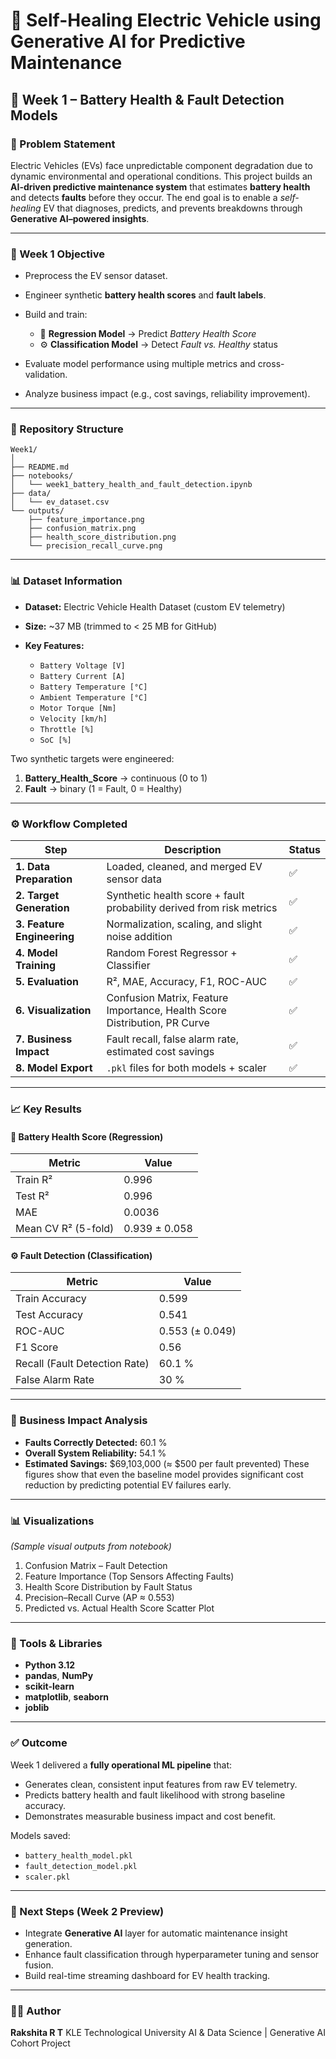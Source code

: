 # 🔋 Self-Healing Electric Vehicle using Generative AI for Predictive Maintenance

## 📅 Week 1 – Battery Health & Fault Detection Models

### 🧠 Problem Statement

Electric Vehicles (EVs) face unpredictable component degradation due to dynamic environmental and operational conditions.
This project builds an **AI-driven predictive maintenance system** that estimates **battery health** and detects **faults** before they occur.
The end goal is to enable a *self-healing* EV that diagnoses, predicts, and prevents breakdowns through **Generative AI–powered insights**.

---

### 🎯 Week 1 Objective

* Preprocess the EV sensor dataset.
* Engineer synthetic **battery health scores** and **fault labels**.
* Build and train:

  * 🧩 **Regression Model** → Predict *Battery Health Score*
  * ⚙️ **Classification Model** → Detect *Fault vs. Healthy* status
* Evaluate model performance using multiple metrics and cross-validation.
* Analyze business impact (e.g., cost savings, reliability improvement).

---

### 📁 Repository Structure

```
Week1/
│
├── README.md
├── notebooks/
│   └── week1_battery_health_and_fault_detection.ipynb
├── data/
│   └── ev_dataset.csv
└── outputs/
    ├── feature_importance.png
    ├── confusion_matrix.png
    ├── health_score_distribution.png
    └── precision_recall_curve.png
```

---

### 📊 Dataset Information

* **Dataset:** Electric Vehicle Health Dataset (custom EV telemetry)
* **Size:** ~37 MB (trimmed to < 25 MB for GitHub)
* **Key Features:**

  * `Battery Voltage [V]`
  * `Battery Current [A]`
  * `Battery Temperature [°C]`
  * `Ambient Temperature [°C]`
  * `Motor Torque [Nm]`
  * `Velocity [km/h]`
  * `Throttle [%]`
  * `SoC [%]`

Two synthetic targets were engineered:

1. **Battery_Health_Score** → continuous (0 to 1)
2. **Fault** → binary (1 = Fault, 0 = Healthy)

---

### ⚙️ Workflow Completed

| Step                       | Description                                                               | Status |
| -------------------------- | ------------------------------------------------------------------------- | ------ |
| **1. Data Preparation**    | Loaded, cleaned, and merged EV sensor data                                | ✅      |
| **2. Target Generation**   | Synthetic health score + fault probability derived from risk metrics      | ✅      |
| **3. Feature Engineering** | Normalization, scaling, and slight noise addition                         | ✅      |
| **4. Model Training**      | Random Forest Regressor + Classifier                                      | ✅      |
| **5. Evaluation**          | R², MAE, Accuracy, F1, ROC-AUC                                            | ✅      |
| **6. Visualization**       | Confusion Matrix, Feature Importance, Health Score Distribution, PR Curve | ✅      |
| **7. Business Impact**     | Fault recall, false alarm rate, estimated cost savings                    | ✅      |
| **8. Model Export**        | `.pkl` files for both models + scaler                                     | ✅      |

---

### 📈 Key Results

#### 🔋 Battery Health Score (Regression)

| Metric              | Value         |
| ------------------- | ------------- |
| Train R²            | 0.996         |
| Test R²             | 0.996         |
| MAE                 | 0.0036        |
| Mean CV R² (5-fold) | 0.939 ± 0.058 |

#### ⚙️ Fault Detection (Classification)

| Metric                        | Value           |
| ----------------------------- | --------------- |
| Train Accuracy                | 0.599           |
| Test Accuracy                 | 0.541           |
| ROC-AUC                       | 0.553 (± 0.049) |
| F1 Score                      | 0.56            |
| Recall (Fault Detection Rate) | 60.1 %          |
| False Alarm Rate              | 30 %            |

---

### 💼 Business Impact Analysis

* **Faults Correctly Detected:** 60.1 %
* **Overall System Reliability:** 54.1 %
* **Estimated Savings:** $69,103,000 (≈ $500 per fault prevented)
  These figures show that even the baseline model provides significant cost reduction by predicting potential EV failures early.

---

### 📊 Visualizations

*(Sample visual outputs from notebook)*

1. Confusion Matrix – Fault Detection
2. Feature Importance (Top Sensors Affecting Faults)
3. Health Score Distribution by Fault Status
4. Precision–Recall Curve (AP ≈ 0.553)
5. Predicted vs. Actual Health Score Scatter Plot

---

### 🧩 Tools & Libraries

* **Python 3.12**
* **pandas**, **NumPy**
* **scikit-learn**
* **matplotlib**, **seaborn**
* **joblib**

---

### ✅ Outcome

Week 1 delivered a **fully operational ML pipeline** that:

* Generates clean, consistent input features from raw EV telemetry.
* Predicts battery health and fault likelihood with strong baseline accuracy.
* Demonstrates measurable business impact and cost benefit.

Models saved:

* `battery_health_model.pkl`
* `fault_detection_model.pkl`
* `scaler.pkl`

---

### 🚀 Next Steps (Week 2 Preview)

* Integrate **Generative AI** layer for automatic maintenance insight generation.
* Enhance fault classification through hyperparameter tuning and sensor fusion.
* Build real-time streaming dashboard for EV health tracking.

---

### 👩‍💻 Author

**Rakshita R T**
KLE Technological University
AI & Data Science | Generative AI Cohort Project
